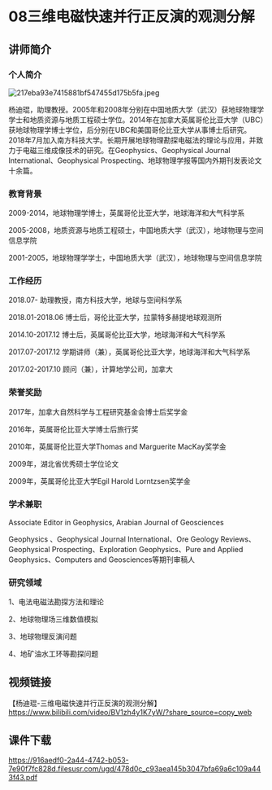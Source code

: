 # 08三维电磁快速并行正反演的观测分解
## 讲师简介
### 个人简介

<img src="https://s1.imagehub.cc/images/2023/08/25/217eba93e7415881bf547455d175b5fa.jpeg" alt="217eba93e7415881bf547455d175b5fa.jpeg" border="0" />

杨迪琨，助理教授。2005年和2008年分别在中国地质大学（武汉）获地球物理学学士和地质资源与地质工程硕士学位。2014年在加拿大英属哥伦比亚大学（UBC）获地球物理学博士学位，后分别在UBC和美国哥伦比亚大学从事博士后研究。2018年7月加入南方科技大学。长期开展地球物理勘探电磁法的理论与应用，并致力于电磁三维成像技术的研究。在Geophysics、Geophysical Journal International、Geophysical Prospecting、地球物理学报等国内外期刊发表论文十余篇。

### 教育背景
2009-2014，地球物理学博士，英属哥伦比亚大学，地球海洋和大气科学系

2005-2008，地质资源与地质工程硕士，中国地质大学（武汉），地球物理与空间信息学院

2001-2005，地球物理学学士，中国地质大学（武汉），地球物理与空间信息学院

### 工作经历
2018.07-  助理教授，南方科技大学，地球与空间科学系

2018.01-2018.06  博士后，哥伦比亚大学，拉蒙特多赫提地球观测所

2014.10-2017.12  博士后，英属哥伦比亚大学，地球海洋和大气科学系

2017.07-2017.12  学期讲师（兼），英属哥伦比亚大学，地球海洋和大气科学系

2017.02-2017.10  顾问（兼），计算地学公司，加拿大

### 荣誉奖励
2017年，加拿大自然科学与工程研究基金会博士后奖学金

2016年，英属哥伦比亚大学博士后旅行奖

2010年，英属哥伦比亚大学Thomas and Marguerite MacKay奖学金

2009年，湖北省优秀硕士学位论文

2009年，英属哥伦比亚大学Egil Harold Lorntzsen奖学金


### 学术兼职

Associate Editor in Geophysics, Arabian Journal of Geosciences

Geophysics 、Geophysical Journal International、Ore Geology Reviews、Geophysical Prospecting、Exploration Geophysics、Pure and Applied Geophysics、Computers and Geosciences等期刊审稿人

### 研究领域
1、电法电磁法勘探方法和理论

2、地球物理场三维数值模拟

3、地球物理反演问题

4、地矿油水工环等勘探问题

 




## 视频链接

【杨迪琨-三维电磁快速并行正反演的观测分解】 https://www.bilibili.com/video/BV1zh4y1K7yW/?share_source=copy_web

## 课件下载

https://916aedf0-2a44-4742-b053-7e90f7fc828d.filesusr.com/ugd/478d0c_c93aea145b3047bfa69a6c109a443f43.pdf
